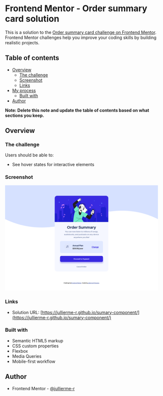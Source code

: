 # Frontend Mentor - Order summary card solution

This is a solution to the [Order summary card challenge on Frontend Mentor](https://www.frontendmentor.io/challenges/order-summary-component-QlPmajDUj). Frontend Mentor challenges help you improve your coding skills by building realistic projects. 

## Table of contents

- [Overview](#overview)
  - [The challenge](#the-challenge)
  - [Screenshot](#screenshot)
  - [Links](#links)
- [My process](#my-process)
  - [Built with](#built-with)
- [Author](#author)

**Note: Delete this note and update the table of contents based on what sections you keep.**

## Overview

### The challenge

Users should be able to:

- See hover states for interactive elements

### Screenshot

![](./images/screenshot.png)

### Links

- Solution URL: [https://jullierme-r.github.io/sumary-component/](https://jullierme-r.github.io/sumary-component/)


### Built with

- Semantic HTML5 markup
- CSS custom properties
- Flexbox
- Media Queries
- Mobile-first workflow

## Author
- Frontend Mentor - [@jullierme-r](https://www.frontendmentor.io/profile/jullierme-r)
